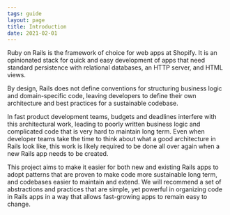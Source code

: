 ```yaml
---
tags: guide
layout: page
title: Introduction
date: 2021-02-01
---
```


Ruby on Rails is the framework of choice for web apps at Shopify. It is an
opinionated stack for quick and easy development of apps that need standard
persistence with relational databases, an HTTP server, and HTML views.

By design, Rails does not define conventions for structuring business logic and
domain-specific code, leaving developers to define their own architecture and
best practices for a sustainable codebase.

In fast product development teams, budgets and deadlines interfere with this
architectural work, leading to poorly written business logic and complicated
code that is very hard to maintain long term. Even when developer teams take
the time to think about what a good architecture in Rails look like, this work
is likely required to be done all over again when a new Rails app needs to be
created.

This project aims to make it easier for both new and existing Rails apps to
adopt patterns that are proven to make code more sustainable long term, and
codebases easier to maintain and extend. We will recommend a set of abstractions
and practices that are simple, yet powerful in organizing code in Rails apps in
a way that allows fast-growing apps to remain easy to change.
